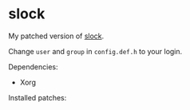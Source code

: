 # slock

My patched version of [slock](https://tools.suckless.org/slock).

Change `user` and `group` in `config.def.h` to your login.

Dependencies:
- Xorg

Installed patches:
